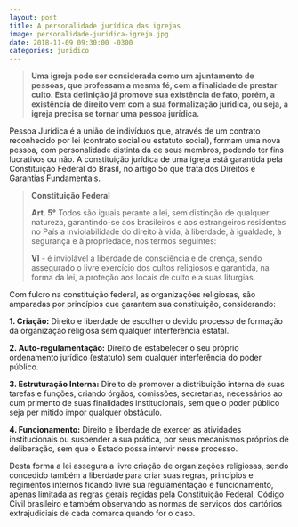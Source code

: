 ```yaml
---
layout: post
title: A personalidade jurídica das igrejas
image: personalidade-juridica-igreja.jpg
date: 2018-11-09 09:30:00 -0300
categories: juridico
---
```


> **Uma igreja pode ser considerada como um ajuntamento de pessoas, que professam a mesma fé, com a finalidade de prestar culto. Esta definição já promove sua existência de fato, porém, a existência de direito vem com a sua formalização jurídica, ou seja, a igreja precisa se tornar uma pessoa jurídica.**

Pessoa Jurídica é a união de indivíduos que, através de um contrato reconhecido por lei (contrato social ou estatuto social), formam uma nova pessoa, com personalidade distinta da de seus membros, podendo ter fins lucrativos ou não. A constituição jurídica de uma igreja está garantida pela Constituição Federal do Brasil, no artigo 5o que trata dos Direitos e Garantias Fundamentais.

> **Constituição Federal**
>
> **Art. 5°** Todos são iguais perante a lei, sem distinção de qualquer natureza, garantindo-se aos brasileiros e aos estrangeiros residentes no País a inviolabilidade do direito à vida, à liberdade, à igualdade, à segurança e à propriedade, nos termos seguintes:
>
> **VI** - é inviolável a liberdade de consciência e de crença, sendo assegurado o livre exercício dos cultos religiosos e garantida, na forma da lei, a proteção aos locais de culto e a suas liturgias.

Com fulcro na constituição federal, as organizações religiosas, são amparadas por princípios que garantem sua constituição, considerando:

**1. Criação:** Direito e liberdade de escolher o devido processo de formação da organização religiosa sem qualquer interferência estatal.

**2. Auto-regulamentação:** Direito de estabelecer o seu próprio ordenamento jurídico (estatuto) sem qualquer interferência do poder público.

**3. Estruturação Interna:** Direito de promover a distribuição interna de suas tarefas e funções, criando órgãos, comissões, secretarias, necessários ao cum primento de suas finalidades institucionais, sem que o poder público seja per mitido impor qualquer obstáculo.

**4. Funcionamento:** Direito e liberdade de exercer as atividades institucionais ou suspender a sua prática, por seus mecanismos próprios de deliberação, sem que o Estado possa intervir nesse processo.

Desta forma a lei assegura a livre criação de organizações religiosas, sendo concedido também a liberdade para criar suas regras, princípios e regimentos internos ficando livre sua regulamentação e funcionamento, apenas limitada as regras gerais regidas pela Constituição Federal, Código Civil brasileiro e também observando as normas de serviços dos cartórios extrajudiciais de cada comarca quando for o caso.
